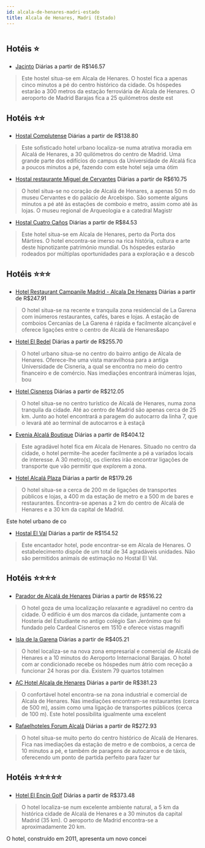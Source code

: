 ```yaml
---
id: alcala-de-henares-madri-estado
title: Alcala de Henares, Madri (Estado)
---
```


<center><img src="http://photos.hotelbeds.com/giata/10/103482/103482a_hb_a_001.jpg" alt="" /></center>


## Hotéis ⭐️

-    [Jacinto](https://www.hurb.com/aud/https://www.hurb.com/hoteis/alcala-de-henares/jacinto-JNP-JP669373?cmp=18055) Diárias a partir de R$146.57
   > Este hostel situa-se em Alcala de Henares. O hostel fica a apenas cinco minutos a pé do centro histórico da cidade. Os hóspedes estarão a 300 metros da estação ferroviária de Alcala de Henares. O aeroporto de Madrid Barajas fica a 25 quilómetros deste est

## Hotéis ⭐️⭐️

-    [Hostal Complutense](https://www.hurb.com/aud/https://www.hurb.com/hoteis/alcala-de-henares/hostal-complutense-JNP-JP973298?cmp=18055) Diárias a partir de R$138.80
   > Este sofisticado hotel urbano localiza-se numa atrativa moradia em Alcalá de Henares, a 30 quilómetros do centro de Madrid. Uma grande parte dos edifícios do campus da Universidade de Alcalá fica a poucos minutos a pé, fazendo com este hotel seja uma ótim
-    [Hostal restaurante Miguel de Cervantes](https://www.hurb.com/aud/https://www.hurb.com/hoteis/alcala-de-henares/hostal-restaurante-miguel-de-cervantes-JNP-JP212702?cmp=18055) Diárias a partir de R$610.75
   > O hotel situa-se no coração de Alcalá de Henares, a apenas 50 m do museu Cervantes e do palácio de Arcebispo. São somente alguns minutos a pé até às estações de comboio e metro, assim como até às lojas. O museu regional de Arqueologia e a catedral Magistr
-    [Hostal Cuatro Caños](https://www.hurb.com/aud/https://www.hurb.com/hoteis/alcala-de-henares/hostal-cuatro-canos-JNP-JP973449?cmp=18055) Diárias a partir de R$84.53
   > Este hotel situa-se em Alcala de Henares, perto da Porta dos Mártires. O hotel encontra-se imerso na rica história, cultura e arte deste hipnotizante património mundial. Os hóspedes estarão rodeados por múltiplas oportunidades para a exploração e a descob

## Hotéis ⭐️⭐️⭐️

-    [Hotel Restaurant Campanile Madrid - Alcala De Henares](https://www.hurb.com/aud/https://www.hurb.com/hoteis/alcala-de-henares/hotel-restaurant-campanile-madrid-alcala-de-henares-JNP-JP170410?cmp=18055) Diárias a partir de R$247.91
   > O hotel situa-se na recente e tranquila zona residencial de La Garena com inúmeros restaurantes, cafés, bares e lojas. A estação de comboios Cercanías de La Garena é rápida e facilmente alcançável e oferece ligações entre o centro de Alcalá de Henares&apo
-    [Hotel El Bedel](https://www.hurb.com/aud/https://www.hurb.com/hoteis/alcala-de-henares/hotel-el-bedel-JNP-JP842947?cmp=18055) Diárias a partir de R$255.70
   > O hotel urbano situa-se no centro do bairro antigo de Alcala de Henares. Oferece-lhe uma vista maravilhosa para a antiga Universidade de Cisneria, a qual se encontra no meio do centro financeiro e de comércio. Nas imediações encontrará inúmeras lojas, bou
-    [Hotel Cisneros](https://www.hurb.com/aud/https://www.hurb.com/hoteis/alcala-de-henares/hotel-cisneros-JNP-JP034937?cmp=18055) Diárias a partir de R$212.05
   > O hotel situa-se no centro turístico de Alcalá de Henares, numa zona tranquila da cidade. Até ao centro de Madrid são apenas cerca de 25 km. Junto ao hotel encontrará a paragem do autocarro da linha 7, que o levará até ao terminal de autocarros e à estaçã
-    [Evenia Alcalá Boutique](https://www.hurb.com/aud/https://www.hurb.com/hoteis/alcala-de-henares/evenia-alcala-boutique-JNP-JP034797?cmp=18055) Diárias a partir de R$404.12
   > Este agradável hotel fica em Alcala de Henares. Situado no centro da cidade, o hotel permite-lhe aceder facilmente a pé a variados locais de interesse. A 30 metro(s), os clientes irão encontrar ligações de transporte que vão permitir que explorem a zona. 
-    [Hotel Alcalá Plaza](https://www.hurb.com/aud/https://www.hurb.com/hoteis/alcala-de-henares/hotel-alcala-plaza-JNP-JP034678?cmp=18055) Diárias a partir de R$179.26
   > O hotel situa-se a cerca de 200 m de ligações de transportes públicos e lojas, a 400 m da estação de metro e a 500 m de bares e restaurantes. Encontra-se apenas a 2 km do centro de Alcalá de Henares e a 30 km da capital de Madrid.

Este hotel urbano de co
-    [Hostal El Val](https://www.hurb.com/aud/https://www.hurb.com/hoteis/alcala-de-henares/hostal-el-val-JNP-JP983201?cmp=18055) Diárias a partir de R$154.52
   > Este encantador hotel, pode encontrar-se em Alcala de Henares. O estabelecimento dispõe de um total de 34 agradáveis unidades. Não são permitidos animais de estimação no Hostal El Val. 

## Hotéis ⭐️⭐️⭐️⭐️

-    [Parador de Alcalá de Henares](https://www.hurb.com/aud/https://www.hurb.com/hoteis/alcala-de-henares/parador-de-alcala-de-henares-JNP-JP856314?cmp=18055) Diárias a partir de R$516.22
   > O hotel goza de uma localização relaxante e agradável no centro da cidade. O edifício é um dos marcos da cidade, juntamente com a Hostería del Estudiante no antigo colégio San Jerónimo que foi fundado pelo Cardeal Cisneros em 1510 e oferece vistas magnífi
-    [Isla de la Garena](https://www.hurb.com/aud/https://www.hurb.com/hoteis/alcala-de-henares/isla-de-la-garena-JNP-JP203272?cmp=18055) Diárias a partir de R$405.21
   > O hotel localiza-se na nova zona empresarial e comercial de Alcalá de Henares e a 10 minutos do Aeroporto Internacional Barajas. O hotel com ar condicionado recebe os hóspedes num átrio com receção a funcionar 24 horas por dia. Existem 79 quartos totalmen
-    [AC Hotel Alcala de Henares](https://www.hurb.com/aud/https://www.hurb.com/hoteis/alcala-de-henares/ac-hotel-alcala-de-henares-JNP-JP034923?cmp=18055) Diárias a partir de R$381.23
   > O confortável hotel encontra-se na zona industrial e comercial de Alcala de Henares. Nas imediações encontram-se restaurantes (cerca de 500 m), assim como uma ligação de transportes públicos (cerca de 100 m). Este hotel possibilita igualmente uma excelent
-    [Rafaelhoteles Forum Alcalá](https://www.hurb.com/aud/https://www.hurb.com/hoteis/alcala-de-henares/rafaelhoteles-forum-alcala-JNP-JP034672?cmp=18055) Diárias a partir de R$272.93
   > O hotel situa-se muito perto do centro histórico de Alcalá de Henares. Fica nas imediações da estação de metro e de comboios, a cerca de 10 minutos a pé, e também de paragens de autocarros e de táxis, oferecendo um ponto de partida perfeito para fazer tur

## Hotéis ⭐️⭐️⭐️⭐️⭐️

-    [Hotel El Encin Golf](https://www.hurb.com/aud/https://www.hurb.com/hoteis/alcala-de-henares/hotel-el-encin-golf-JNP-JP824129?cmp=18055) Diárias a partir de R$373.48
   > O hotel localiza-se num excelente ambiente natural, a 5 km da histórica cidade de Alcalá de Henares e a 30 minutos da capital Madrid (35 km). O aeroporto de Madrid encontra-se a aproximadamente 20 km.

O hotel, construído em 2011, apresenta um novo concei
